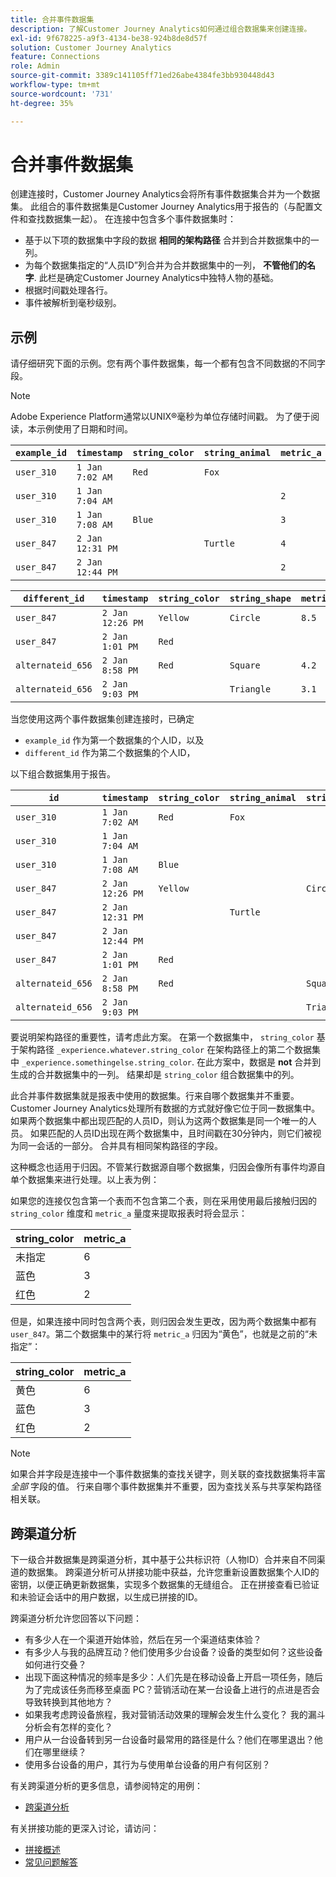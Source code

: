 ```yaml
---
title: 合并事件数据集
description: 了解Customer Journey Analytics如何通过组合数据集来创建连接。
exl-id: 9f678225-a9f3-4134-be38-924b8de8d57f
solution: Customer Journey Analytics
feature: Connections
role: Admin
source-git-commit: 3389c141105ff71ed26abe4384fe3bb930448d43
workflow-type: tm+mt
source-wordcount: '731'
ht-degree: 35%

---
```



# 合并事件数据集

创建连接时，Customer Journey Analytics会将所有事件数据集合并为一个数据集。 此组合的事件数据集是Customer Journey Analytics用于报告的（与配置文件和查找数据集一起）。 在连接中包含多个事件数据集时：

* 基于以下项的数据集中字段的数据 **相同的架构路径** 合并到合并数据集中的一列。
* 为每个数据集指定的“人员ID”列合并为合并数据集中的一列， **不管他们的名字**. 此栏是确定Customer Journey Analytics中独特人物的基础。
* 根据时间戳处理各行。
* 事件被解析到毫秒级别。

## 示例

请仔细研究下面的示例。您有两个事件数据集，每一个都有包含不同数据的不同字段。

>[!NOTE]
>
>Adobe Experience Platform通常以UNIX®毫秒为单位存储时间戳。 为了便于阅读，本示例使用了日期和时间。

| `example_id` | `timestamp` | `string_color` | `string_animal` | `metric_a` |
| --- | --- | --- | --- | --- |
| `user_310` | `1 Jan 7:02 AM` | `Red` | `Fox` | |
| `user_310` | `1 Jan 7:04 AM` | | | `2` |
| `user_310` | `1 Jan 7:08 AM` | `Blue` | | `3` |
| `user_847` | `2 Jan 12:31 PM` | | `Turtle` | `4` |
| `user_847` | `2 Jan 12:44 PM` | | | `2` |

| `different_id` | `timestamp` | `string_color` | `string_shape` | `metric_b` |
| --- | --- | --- | --- | --- |
| `user_847` | `2 Jan 12:26 PM` | `Yellow` | `Circle` | `8.5` |
| `user_847` | `2 Jan 1:01 PM` | `Red` | | |
| `alternateid_656` | `2 Jan 8:58 PM` | `Red` | `Square` | `4.2` |
| `alternateid_656` | `2 Jan 9:03 PM` | | `Triangle` | `3.1` |

当您使用这两个事件数据集创建连接时，已确定

* `example_id` 作为第一个数据集的个人ID，以及
* `different_id` 作为第二个数据集的个人ID，

以下组合数据集用于报告。

| `id` | `timestamp` | `string_color` | `string_animal` | `string_shape` | `metric_a` | `metric_b` |
| --- | --- | --- | --- | --- | --- | --- |
| `user_310` | `1 Jan 7:02 AM` | `Red` | `Fox` | | | |
| `user_310` | `1 Jan 7:04 AM` | | | | `2` | |
| `user_310` | `1 Jan 7:08 AM` | `Blue` | | | `3` | |
| `user_847` | `2 Jan 12:26 PM` | `Yellow` | | `Circle` | | `8.5` |
| `user_847` | `2 Jan 12:31 PM` | | `Turtle` | | `4` | |
| `user_847` | `2 Jan 12:44 PM` | | | | `2` | |
| `user_847` | `2 Jan 1:01 PM` | `Red` | | | | |
| `alternateid_656` | `2 Jan 8:58 PM` | `Red` | | `Square` | | `4.2` |
| `alternateid_656` | `2 Jan 9:03 PM` | | | `Triangle` | | `3.1` |

要说明架构路径的重要性，请考虑此方案。 在第一个数据集中， `string_color` 基于架构路径 `_experience.whatever.string_color` 在架构路径上的第二个数据集中  `_experience.somethingelse.string_color`. 在此方案中，数据是 **not** 合并到生成的合并数据集中的一列。 结果却是 `string_color` 组合数据集中的列。

此合并事件数据集就是报表中使用的数据集。行来自哪个数据集并不重要。 Customer Journey Analytics处理所有数据的方式就好像它位于同一数据集中。 如果两个数据集中都出现匹配的人员ID，则认为这两个数据集是同一个唯一的人员。 如果匹配的人员ID出现在两个数据集中，且时间戳在30分钟内，则它们被视为同一会话的一部分。 合并具有相同架构路径的字段。

这种概念也适用于归因。不管某行数据源自哪个数据集，归因会像所有事件均源自单个数据集来进行处理。以上表为例：

如果您的连接仅包含第一个表而不包含第二个表，则在采用使用最后接触归因的 `string_color` 维度和 `metric_a` 量度来提取报表时将会显示：

| string_color | metric_a |
| --- | --- |
| 未指定 | 6 |
| 蓝色 | 3 |
| 红色 | 2 |

但是，如果连接中同时包含两个表，则归因会发生更改，因为两个数据集中都有 `user_847`。第二个数据集中的某行将 `metric_a` 归因为“黄色”，也就是之前的“未指定”：

| string_color | metric_a |
| --- | --- |
| 黄色 | 6 |
| 蓝色 | 3 |
| 红色 | 2 |

>[!NOTE]
>
>如果合并字段是连接中一个事件数据集的查找关键字，则关联的查找数据集将丰富 *全部* 字段的值。 行来自哪个事件数据集并不重要，因为查找关系与共享架构路径相关联。

## 跨渠道分析

下一级合并数据集是跨渠道分析，其中基于公共标识符（人物ID）合并来自不同渠道的数据集。 跨渠道分析可从拼接功能中获益，允许您重新设置数据集个人ID的密钥，以便正确更新数据集，实现多个数据集的无缝组合。 正在拼接查看已验证和未验证会话中的用户数据，以生成已拼接的ID。

跨渠道分析允许您回答以下问题：

* 有多少人在一个渠道开始体验，然后在另一个渠道结束体验？
* 有多少人与我的品牌互动？他们使用多少台设备？设备的类型如何？这些设备如何进行交叠？
* 出现下面这种情况的频率是多少：人们先是在移动设备上开启一项任务，随后为了完成该任务而移至桌面 PC？营销活动在某一台设备上进行的点进是否会导致转换到其他地方？
* 如果我考虑跨设备旅程，我对营销活动效果的理解会发生什么变化？ 我的漏斗分析会有怎样的变化？
* 用户从一台设备转到另一台设备时最常用的路径是什么？他们在哪里退出？他们在哪里继续？
* 使用多台设备的用户，其行为与使用单台设备的用户有何区别？


有关跨渠道分析的更多信息，请参阅特定的用例：

* [跨渠道分析](../use-cases/cross-channel/cross-channel.md)

有关拼接功能的更深入讨论，请访问：

* [拼接概述](/help/stitching/overview.md)
* [常见问题解答](/help/stitching/faq.md)

